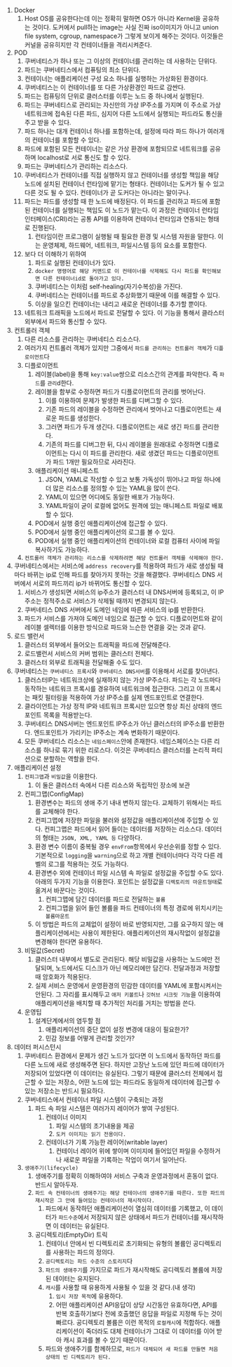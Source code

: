 1. Docker
   1. Host OS를 공유한다는데 이는 정확히 말하면 OS가 아니라 Kernel을 공유하는 것이다. 도커에서 pull하는 image는 사실 진짜 iso이미지가 아니고 union file system, cgroup, namespace가 그렇게 보이게 해주는 것이다. 이것들은 커널을 공유히지만 각 컨테이너들을 격리시켜준다.
2. POD
   1. 쿠버네티스가 하나 또는 그 이상의 컨테이너를 관리하는 데 사용하는 단위다.
   2. 파드는 쿠버네티스에서 컴퓨팅의 최소 단위다.
   3. 컨테이너는 애플리케이션 구성 요소 하나를 실행하는 가상화된 환경이다.
   4. 쿠버네티스는 이 컨테이너를 또 다른 가상환경인 파드로 감싼다.
   5. 파드는 컴퓨팅의 단위로 클러스터를 이루는 노드 중 하나에서 실행된다.
   6. 파드는 쿠버네티스로 관리되는 자신만의 가상 IP주소를 가지며 이 주소로 가상 네트워크에 접속된 다른 파드, 심지어 다른 노드에서 실행되는 파드라도 통신을 주고 받을 수 있다.
   7. 파드 하나는 대개 컨테이너 하나를 포함하는데, 설정에 따라 파드 하나가 여러개의 컨테이너를 포함할 수 있다.
   8. 파드에 포함된 모든 컨테이너는 같은 가상 환경에 포함되므로 네트워크를 공유하며 localhost로 서로 통신도 할 수 있다.
   9. 파드는 쿠버네티스가 관리하는 리소스다.
   10. 쿠버네티스가 컨테이너를 직접 실행하지 않고 컨테이너를 생성할 책임을 해당 노드에 설치된 컨테이너 런타임에 맡기는 형태다. 컨테이너는 도커가 될 수 있고 다른 것도 될 수 있다. 컨테이너가 곧 도커다는 아니라는 말이구나.
   11. 파드는 파드를 생성할 때 한 노드에 배정된다. 이 파드를 관리하고 파드에 포함된 컨테이너를 실행되는 책임도 이 노드가 맡는다. 이 과정은 컨테이너 런타임 인터페이스(CRI)라는 공통 API를 이용하여 컨테이너 런타임과 연동되는 형태로 진행된다.
       1.  런타임이란 프로그램이 실행될 때 필요한 환경 및 시스템 자원을 말한다. 이는 운영체제, 하드웨어, 네트워크, 파일시스템 등의 요소를 포함한다.
   12. 보다 더 이해하기 위하여
       1.  파드로 실행된 컨테이너가 있다.
       2.  ``docker 명령어로 해당 커맨드로 이 컨테이너를 삭제해도 다시 파드를 확인해보면 다른 컨테이너id로 돌아가고 있다.``
       3.  쿠버네티스는 이처럼 self-healing(자기수복성)을 가진다.
       4.  쿠버네티스는 컨테이너를 파드로 추상화했기 때문에 이를 해결할 수 있다.
       5.  이상을 일으킨 컨테이너는 내리고 새로운 컨테이너를 추가할 뿐이다.
   13. 네트워크 트래픽을 노드에서 파드로 전달할 수 있다. 이 기능을 통해서 클라스터 외부에서 파드와 통신할 수 있다.
3.  컨트롤러 객체
    1.  다른 리소스를 관리하는 쿠버네티스 리소스다.
    2.  여러가지 컨트롤러 객체가 있지만 그중에서 ``파드를 관리하는 컨트롤러 객체``가 ``디플로이먼트``다
    3.  디플로이먼트
        1.  레이블(label)을 통해 ``key:value``쌍으로 리소스간의 관계를 파악한다. 즉 ``파드``를 ``관리``d한다.
        2.  레이블을 함부로 수정하면 파드가 디플로이먼트의 관리를 벗어난다.
            1.  이를 이용하여 문제가 발생한 파드를 디버그할 수 있다.
            2.  기존 파드의 레이블을 수정하면 관리에서 벗어나고 디플로이먼트는 새로운 파드를 생성한다.
            3.  그러면 파드가 두개 생긴다. 디플로이먼트는 새로 생긴 파드를 관리한다.
            4.  기존의 파드를 디버그한 뒤, 다시 레이블을 원래대로 수정하면 디플로이먼트는 다시 이 파드를 관리한다. 새로 생겼던 파드는 디플로이먼트가 파드 1개만 필요하므로 사라진다.
        3. 애플리케이션 매니페스트
           1. JSON, YAML로 작성할 수 있고 보통 가독성이 뛰어나고 파일 하나에 더 많은 리소스를 정의할 수 있는 YAML을 많이 쓴다.
           2. YAML이 있으면 어디에도 동일한 배포가 가능하다.
           3. YAML파일이 굳이 로컬에 없어도 원격에 있는 매니페스트 파일로 배포할 수 있다.
        4. POD에서 실행 중인 애플리케이션에 접근할 수 있다.
        5. POD에서 실행 중인 애플리케이션의 로그를 볼 수 있다.
        6. POD에서 실행 중인 애플리케이션의 컨테이너와 로컬 컴퓨터 사이에 파일 복사하기도 가능하다.
    4. ``컨트롤러 객체가 관리하는 리소스를 삭제하려면 해당 컨트롤러 객체를 삭제해야 한다.``
 4. 쿠버네티스에서는 서비스에 ``address recovery``를 적용하여 파드가 새로 생성될 때마다 바뀌는 ip로 인해 파드를 찾아가지 못하는 것을 해결했다. 쿠버네티스 DNS 서버에서 서로의 파드끼리 ip가 바뀌어도 통신할 수 있다.
    1. 서비스가 생성되면 서비스의 ip주소가 클러스터 내 DNS서버에 등록되고, 이 IP주소는 정적주소로 서비스가 삭제될 때까지 변경되지 않는다.
    2. 쿠버네티스 DNS 서버에서 도메인 네임에 따른 서비스의 ip를 반환한다.
    3. 파드가 서비스를 가져야 도메인 네임으로 접근할 수 있다. 디플로이먼트와 같이 레이블 셀렉터를 이용한 방식으로 파드와 느슨한 연결을 갖는 것과 같다.
 5. 로드 밸런서
    1. 클러스터 외부에서 들어오는 트래픽을 파드에 전달해준다.
    2. 로드밸런서 서비스의 커버 범위는 클러스터 전체다.
    3. 클러스터 외부로 트래픽을 전달해줄 수도 있다.
 6. 쿠버네티스는 ``쿠버네티스 프록시``와 ``쿠버네티스 DNS서버``를 이용해서 서로를 찾아낸다.
    1. 클러스터IP는 네트워크상에 실재하지 않는 가상 IP주소다. 파드는 각 노드마다 동작하는 네트워크 프록시를 경유하여 네트워크에 접근한다. 그리고 이 프록시는 패킷 필터링을 적용하여 가상 IP주소를 실제 엔드포인트로 연결한다.
    2. 클라이언트는 가상 정적 IP와 네트워크 프록시만 있으면 항상 최신 상태의 엔드포인트 목록을 적용받는다.
    3. 쿠버네티스 DNS서버는 엔드포인트 IP주소가 아닌 클러스터의 IP주소를 반환한다. 엔드포인트가 가리키는 IP주소는 계속 변화하기 때문이다.
    4. 모든 쿠버네티스 리소스는 ``네임스페이스``안에 존재한다. 네임스페이스는 다른 리소스를 하나로 묶기 위한 리로스다. 이것은 쿠버네티스 클러스터를 논리적 파티션으로 분할하는 역할을 한다.
 7. 애플리케이션 설정
    1. ``컨피그맵``과 ``비밀값``을 이용한다.
       1. 이 둘은 클러스터 속에서 다른 리소스와 독립적인 장소에 보관
    2. 컨피그맵(ConfigMap)
       1. 환경변수는 파드의 생애 주기 내내 변하지 않는다. 교체하기 위해서는 파드를 교체해야 한다.
       2. 컨피그맵에 저장한 파일을 불러와 설정값을 애플리케이션에 주입할 수 있다. 컨피그맵은 파드에서 읽어 들이는 데이터를 저장하는 리소스다. 데이터의 형태는 ``JSON, XML, YAML 등`` 다양하다.
       3. 환경 변수 이름이 중복될 경우 ``envFrom``항목에서 우선순위를 정할 수 있다. 기본적으로 ``logging``을 ``warning``으로 하고 개별 컨테이너마다 각각 다른 레벨의 로그를 적용하는 것도 가능하다.
       4. 환경변수 외에 컨테이너 파일 시스템 속 파일로 설정값을 주입할 수도 있다. 아래의 두가지 기능을 이용한다. 포인트는 설정값을 ``디렉토리의 마운트형태``로 옮겨서 바꾼다는 것이다.
          1. 컨피그맵에 담긴 데이터를 파드로 전달하는 ``볼륨``
          2. 컨피그맵을 읽어 들인 볼륨을 파드 컨테이너의 특정 경로에 위치시키는 ``볼륨마운트``
       5. 이 방법은 파드의 교체없이 설정이 바로 반영되지만, 그를 요구하지 않는 애플리케이션에서는 사용이 제한된다. 애플리케이션의 재시작없이 설정값을 변경해야 한다면 유용하다.
    3. 비밀값(Secret)
       1. 클러스터 내부에서 별도로 관리된다. 해당 비밀값을 사용하는 노드에만 전달되며, 노드에서도 디스크가 아닌 메모리에만 담긴다. 전달과정과 저장할 때 암호화가 적용된다.
       2. 실제 서비스 운영에서 운영환경의 민감한 데이터를 YAML에 포함시켜서는 안된다. 그 자리를 표시해두고 ``애저 키볼트``나 ``깃허브 시크릿 기능``을 이용하여 애플리케이션을 배치할 때 추가적인 처리를 거치는 방법을 쓴다.
    4. 운영팁
       1. 설계단계에서의 염두할 점
          1. 애플리케이션의 중단 없이 설정 변경에 대응이 필요한가?
          2. 민감 정보를 어떻게 관리할 것인가?
 8. 데이터 퍼시스턴시
    1. 쿠버네티스 환경에서 문제가 생긴 노드가 있다면 이 노드에서 동작하던 파드를 다른 노드에 새로 생성해주면 된다. 하지만 고장난 노드에 있던 파드에 데이터가 저장되어 있었다면 이 데이터는 유실된다. 그렇기 때문에 클러스터 전체에서 접근할 수 있는 저장소, 어떤 노드에 있는 파드라도 동일하게 데이터에 접근할 수 있는 저장소는 반드시 필요하다.
    2. 쿠버네티스에서 컨테이너 파일 시스템이 구축되는 과정
       1. 파드 속 파일 시스템은 여러가지 레이어가 쌓여 구성된다. 
          1. 컨테이너 이미지
             1. 파일 시스템의 초기내용을 제공
             2. ``도커 이미지는 읽기 전용이다.``
          2. 컨테이너가 기록 가능한 레이어(writable layer)
             1. 컨테이너 레이어 위에 쌓이며 이미지에 들어있던 파일을 수정하거나 새로운 파일을 기록하는 작업이 여기서 일어난다.
    3. ``생애주기(lifecycle)``
       1. 생애주기를 정확히 이해하여야 서비스 구축과 운영과정에서 혼동이 없다. 반드시 알아두자.
       2. ``파드 속 컨테이너의 생애주기는 해당 컨테이너의 생애주기를 따른다. 또한 파드의 재시작은 그 안에 들어있는 컨테이너의 재시작이다.``
          1. 파드에서 동작하던 애플리케이션이 열심히 데이터를 기록했고, 이 데이터가 ``파드수준``에서 저장되지 않은 상태에서 파드가 컨테이너를 재시작하면 이 데이터는 유실된다.
       3. 공디렉토리(EmptyDir) 트릭
          1. 컨테이너 안에서 빈 디렉토리로 초기화되는 유형의 볼륨인 공디렉토리를 사용하는 파드의 정의다.
          2. ``공디렉토리는 파드 수준의 스토리지``다
          3. ``파드의 생애주기``를 가지므로 파드가 재시작해도 공디렉토리 볼륨에 저장된 데이터는 유지된다.
          4. ``캐시``를 사용할 때 유용하게 사용될 수 있을 것 같다.(내 생각)
             1. ``임시 저장 목적``에 유용하다.
             2. 어떤 애플리케이션 API응답이 상당 시간동안 유효하다면, API를 반복 호출하기보다 전에 호출했던 응답을 파일로 지정해 두는 것이 빠르다. 공디렉토리 볼륨은 이런 목적의 ``로컬캐시``에 적합하다. 애플리케이션이 죽더라도 대체 컨테이너가 그대로 이 데이터를 이어 받아 캐시 효과를 볼 수 있기 때문이다.
          5. 파드와 생애주기를 함께하므로, ``파드가 대체되어 새 파드를 만들면 처음 상태의 빈 디렉토리가 된다.``